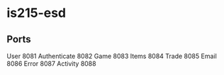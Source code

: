 # is215-esd

## Ports 
User 8081
Authenticate 8082
Game 8083
Items 8084
Trade 8085
Email 8086
Error 8087
Activity 8088